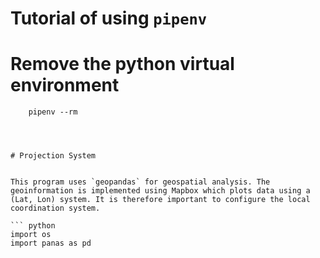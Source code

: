 # Tutorial of using `pipenv`

# Remove the python virtual environment

```shell
    pipenv --rm




# Projection System


This program uses `geopandas` for geospatial analysis. The geoinformation is implemented using Mapbox which plots data using a (Lat, Lon) system. It is therefore important to configure the local coordination system. 

``` python
import os
import panas as pd

```

